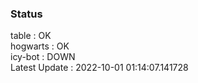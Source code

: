 ### Status


table : OK  
hogwarts : OK  
icy-bot : DOWN  
Latest Update : 2022-10-01 01:14:07.141728
